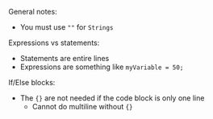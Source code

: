 General notes:
* You must use `""` for `Strings`

Expressions vs statements:
* Statements are entire lines
* Expressions are something like `myVariable = 50;`

If/Else blocks:
* The `{}` are not needed if the code block is only one line
  * Cannot do multiline without `{}`
